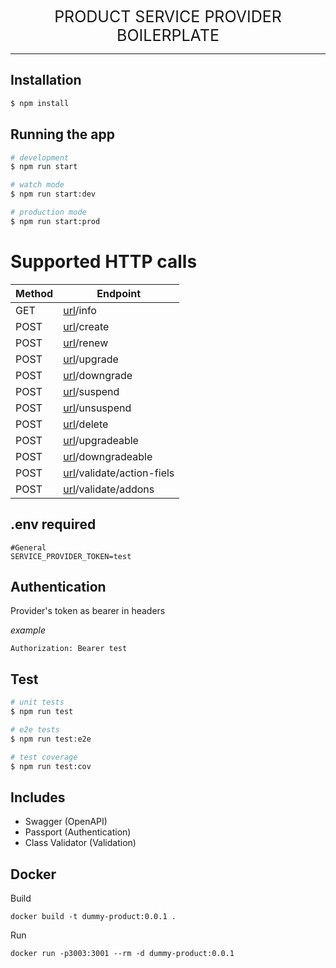   <div style="font-size:25px;text-align:center">PRODUCT SERVICE PROVIDER BOILERPLATE</div>
  <hr>
  
## Installation

```bash
$ npm install
```

## Running the app

```bash
# development
$ npm run start

# watch mode
$ npm run start:dev

# production mode
$ npm run start:prod
```

# Supported HTTP calls
| Method | Endpoint |
| ------- | ------- |
| GET | [url](http://localhost:3000)/info |
| POST | [url](http://localhost:3000)/create |
| POST | [url](http://localhost:3000)/renew |
| POST | [url](http://localhost:3000)/upgrade |
| POST | [url](http://localhost:3000)/downgrade |
| POST | [url](http://localhost:3000)/suspend |
| POST | [url](http://localhost:3000)/unsuspend |
| POST | [url](http://localhost:3000)/delete |
| POST | [url](http://localhost:3000)/upgradeable |
| POST | [url](http://localhost:3000)/downgradeable |
| POST | [url](http://localhost:3000)/validate/action-fiels |
| POST | [url](http://localhost:3000)/validate/addons |

## .env required
 ```
 #General
 SERVICE_PROVIDER_TOKEN=test
 ```

## Authentication
 Provider's token as bearer in headers

 *example*
 ```
 Authorization: Bearer test
 ```

 

## Test

```bash
# unit tests
$ npm run test

# e2e tests
$ npm run test:e2e

# test coverage
$ npm run test:cov
```

## Includes

- Swagger (OpenAPI)
- Passport (Authentication)
- Class Validator (Validation)

## Docker
Build
```
docker build -t dummy-product:0.0.1 .
```

Run
```
docker run -p3003:3001 --rm -d dummy-product:0.0.1
```